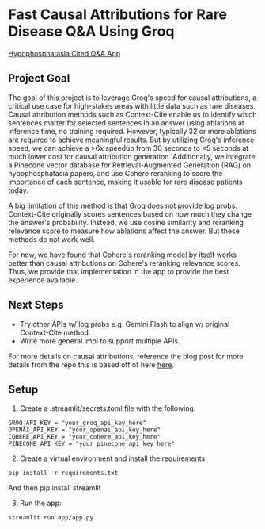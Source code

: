 # Fast Causal Attributions for Rare Disease Q&A Using Groq

[Hypophosphatasia Cited Q&A App](https://context-cite-2wukcnr4uvvmpcycghrhws.streamlit.app/)

## Project Goal

The goal of this project is to leverage Groq's speed for causal attributions, a critical use case for high-stakes areas with little data such as rare diseases. Causal attribution methods such as Context-Cite enable us to identify which sentences matter for selected sentences in an answer using ablations at inference time, no training required. However, typically 32 or more ablations are required to achieve meaningful results. But by utilizing Groq's inference speed, we can achieve a >6x speedup from 30 seconds to <5 seconds at much lower cost for causal attribution generation. Additionally, we integrate a Pinecone vector database for Retrieval-Augmented Generation (RAG) on hypophosphatasia papers, and use Cohere reranking to score the importance of each sentence, making it usable for rare disease patients today.

A big limitation of this method is that Groq does not provide log probs. Context-Cite originally scores sentences based on how much they change the answer's probability. Instead, we use cosine similarity and reranking relevance score to measure how ablations affect the answer. But these methods do not work well.

For now, we have found that Cohere's reranking model by itself works better than causal attributions on Cohere's reranking relevance scores. Thus, we provide that implementation in the app to provide the best experience available.

## Next Steps
- Try other APIs w/ log probs e.g. Gemini Flash to align w/ original Context-Cite method.
- Write more general impl to support multiple APIs.

For more details on causal attributions, reference the blog post for more details from the repo this is based off of here [here](#https://gradientscience.org/contextcite/).

## Setup

1. Create a .streamlit/secrets.toml file with the following:
```
GROQ_API_KEY = "your_groq_api_key_here"
OPENAI_API_KEY = "your_openai_api_key_here"
COHERE_API_KEY = "your_cohere_api_key_here"
PINECONE_API_KEY = "your_pinecone_api_key_here"
```

2. Create a virtual environment and install the requirements:
```
pip install -r requirements.txt
```

And then pip install streamlit

3. Run the app:
```
streamlit run app/app.py
```